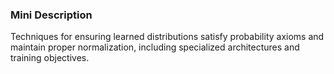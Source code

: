 ### Mini Description

Techniques for ensuring learned distributions satisfy probability axioms and maintain proper normalization, including specialized architectures and training objectives.
